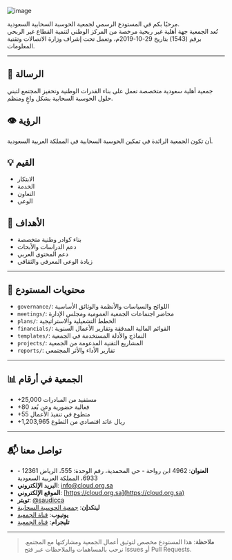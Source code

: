![image](https://github.com/user-attachments/assets/9bf1cd54-a61d-4281-863b-d16cee8d78ba)

مرحبًا بكم في المستودع الرسمي لجمعية الحوسبة السحابية السعودية.  
تُعد الجمعية جهة أهلية غير ربحية مرخصة من المركز الوطني لتنمية القطاع غير الربحي برقم (1543) بتاريخ 29-10-2019م، وتعمل تحت إشراف وزارة الاتصالات وتقنية المعلومات.

---

## 🎯 الرسالة
جمعية أهلية سعودية متخصصة تعمل على بناء القدرات الوطنية وتحفيز المجتمع لتبني حلول الحوسبة السحابية بشكل واعٍ ومنظم.

## 👁️ الرؤية
أن تكون الجمعية الرائدة في تمكين الحوسبة السحابية في المملكة العربية السعودية.

## 💡 القيم
- الابتكار  
- الخدمة  
- التعاون  
- الوعي  

## 🎯 الأهداف
- بناء كوادر وطنية متخصصة
- دعم الدراسات والأبحاث
- دعم المحتوى العربي
- زيادة الوعي المعرفي والثقافي

---

## 📁 محتويات المستودع

- `governance/`: اللوائح والسياسات والأنظمة والوثائق الأساسية
- `meetings/`: محاضر اجتماعات الجمعية العمومية ومجلس الإدارة
- `plans/`: الخطط التشغيلية والاستراتيجية
- `financials/`: القوائم المالية المدققة وتقارير الأعمال السنوية
- `templates/`: النماذج والأدلة المستخدمة في الجمعية
- `projects/`: المشاريع التقنية المدعومة من الجمعية
- `reports/`: تقارير الأداء والأثر المجتمعي

---

## 📊 الجمعية في أرقام

- +25,000 مستفيد من المبادرات
- +80 فعالية حضورية وعن بُعد
- +55 متطوع في تنفيذ الأعمال
- +1,203,965 ريال عائد اقتصادي من التطوع

---

## 📬 تواصل معنا

- **العنوان**: 4962 ابن رواحة - حي المحمدية، رقم الوحدة: 555، الرياض 12361 - 6933، المملكة العربية السعودية  
- **البريد الإلكتروني**: info@cloud.org.sa  
- **الموقع الإلكتروني**: [https://cloud.org.sa](https://cloud.org.sa)  
- **تويتر**: [@saudicca](https://x.com/saudicca)  
- **لينكدإن**: [جمعية الحوسبة السحابية](https://www.linkedin.com/company/saudicca)  
- **يوتيوب**: [قناة الجمعية](https://www.youtube.com/channel/UCXXXXXXX)  
- **تليجرام**: [قناة الجمعية](https://t.me/saudicca)

---

> **ملاحظة**: هذا المستودع مخصص لتوثيق أعمال الجمعية ومشاركتها مع المجتمع. نرحب بالمساهمات والملاحظات عبر فتح Issues أو Pull Requests.
